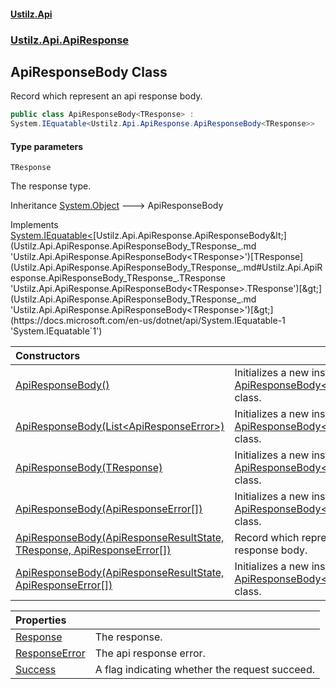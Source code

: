 #### [Ustilz.Api](index.md 'index')
### [Ustilz.Api.ApiResponse](Ustilz.Api.ApiResponse.md 'Ustilz.Api.ApiResponse')

## ApiResponseBody<TResponse> Class

Record which represent an api response body.

```csharp
public class ApiResponseBody<TResponse> :
System.IEquatable<Ustilz.Api.ApiResponse.ApiResponseBody<TResponse>>
```
#### Type parameters

<a name='Ustilz.Api.ApiResponse.ApiResponseBody_TResponse_.TResponse'></a>

`TResponse`

The response type.

Inheritance [System.Object](https://docs.microsoft.com/en-us/dotnet/api/System.Object 'System.Object') &#129106; ApiResponseBody<TResponse>

Implements [System.IEquatable&lt;](https://docs.microsoft.com/en-us/dotnet/api/System.IEquatable-1 'System.IEquatable`1')[Ustilz.Api.ApiResponse.ApiResponseBody&lt;](Ustilz.Api.ApiResponse.ApiResponseBody_TResponse_.md 'Ustilz.Api.ApiResponse.ApiResponseBody<TResponse>')[TResponse](Ustilz.Api.ApiResponse.ApiResponseBody_TResponse_.md#Ustilz.Api.ApiResponse.ApiResponseBody_TResponse_.TResponse 'Ustilz.Api.ApiResponse.ApiResponseBody<TResponse>.TResponse')[&gt;](Ustilz.Api.ApiResponse.ApiResponseBody_TResponse_.md 'Ustilz.Api.ApiResponse.ApiResponseBody<TResponse>')[&gt;](https://docs.microsoft.com/en-us/dotnet/api/System.IEquatable-1 'System.IEquatable`1')

| Constructors | |
| :--- | :--- |
| [ApiResponseBody()](Ustilz.Api.ApiResponse.ApiResponseBody_TResponse_.ApiResponseBody().md 'Ustilz.Api.ApiResponse.ApiResponseBody<TResponse>.ApiResponseBody()') | Initializes a new instance of the [ApiResponseBody&lt;TResponse&gt;](Ustilz.Api.ApiResponse.ApiResponseBody_TResponse_.md 'Ustilz.Api.ApiResponse.ApiResponseBody<TResponse>') class. |
| [ApiResponseBody(List&lt;ApiResponseError&gt;)](Ustilz.Api.ApiResponse.ApiResponseBody_TResponse_.ApiResponseBody(System.Collections.Generic.List_Ustilz.Api.ApiResponse.ApiResponseError_).md 'Ustilz.Api.ApiResponse.ApiResponseBody<TResponse>.ApiResponseBody(System.Collections.Generic.List<Ustilz.Api.ApiResponse.ApiResponseError>)') | Initializes a new instance of the [ApiResponseBody&lt;TResponse&gt;](Ustilz.Api.ApiResponse.ApiResponseBody_TResponse_.md 'Ustilz.Api.ApiResponse.ApiResponseBody<TResponse>') class. |
| [ApiResponseBody(TResponse)](Ustilz.Api.ApiResponse.ApiResponseBody_TResponse_.ApiResponseBody(TResponse).md 'Ustilz.Api.ApiResponse.ApiResponseBody<TResponse>.ApiResponseBody(TResponse)') | Initializes a new instance of the [ApiResponseBody&lt;TResponse&gt;](Ustilz.Api.ApiResponse.ApiResponseBody_TResponse_.md 'Ustilz.Api.ApiResponse.ApiResponseBody<TResponse>') class. |
| [ApiResponseBody(ApiResponseError[])](Ustilz.Api.ApiResponse.ApiResponseBody_TResponse_.ApiResponseBody(Ustilz.Api.ApiResponse.ApiResponseError[]).md 'Ustilz.Api.ApiResponse.ApiResponseBody<TResponse>.ApiResponseBody(Ustilz.Api.ApiResponse.ApiResponseError[])') | Initializes a new instance of the [ApiResponseBody&lt;TResponse&gt;](Ustilz.Api.ApiResponse.ApiResponseBody_TResponse_.md 'Ustilz.Api.ApiResponse.ApiResponseBody<TResponse>') class. |
| [ApiResponseBody(ApiResponseResultState, TResponse, ApiResponseError[])](Ustilz.Api.ApiResponse.ApiResponseBody_TResponse_.ApiResponseBody(Ustilz.Api.ApiResponse.ApiResponseResultState,TResponse,Ustilz.Api.ApiResponse.ApiResponseError[]).md 'Ustilz.Api.ApiResponse.ApiResponseBody<TResponse>.ApiResponseBody(Ustilz.Api.ApiResponse.ApiResponseResultState, TResponse, Ustilz.Api.ApiResponse.ApiResponseError[])') | Record which represent an api response body. |
| [ApiResponseBody(ApiResponseResultState, ApiResponseError[])](Ustilz.Api.ApiResponse.ApiResponseBody_TResponse_.ApiResponseBody(Ustilz.Api.ApiResponse.ApiResponseResultState,Ustilz.Api.ApiResponse.ApiResponseError[]).md 'Ustilz.Api.ApiResponse.ApiResponseBody<TResponse>.ApiResponseBody(Ustilz.Api.ApiResponse.ApiResponseResultState, Ustilz.Api.ApiResponse.ApiResponseError[])') | Initializes a new instance of the [ApiResponseBody&lt;TResponse&gt;](Ustilz.Api.ApiResponse.ApiResponseBody_TResponse_.md 'Ustilz.Api.ApiResponse.ApiResponseBody<TResponse>') class. |

| Properties | |
| :--- | :--- |
| [Response](Ustilz.Api.ApiResponse.ApiResponseBody_TResponse_.Response.md 'Ustilz.Api.ApiResponse.ApiResponseBody<TResponse>.Response') | The response. |
| [ResponseError](Ustilz.Api.ApiResponse.ApiResponseBody_TResponse_.ResponseError.md 'Ustilz.Api.ApiResponse.ApiResponseBody<TResponse>.ResponseError') | The api response error. |
| [Success](Ustilz.Api.ApiResponse.ApiResponseBody_TResponse_.Success.md 'Ustilz.Api.ApiResponse.ApiResponseBody<TResponse>.Success') | A flag indicating whether the request succeed. |
